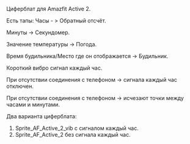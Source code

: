 Циферблат для Amazfit Active 2.

Есть тапы:
Часы - > Обратный отсчёт.

Минуты -> Секундомер.

Значение температуры -> Погода.

Время будильника/Место где он отображается -> Будильник.


Короткий вибро сигнал каждый час.

При отсутствии соединения с телефоном -> сигнала каждый час отключен.

При отсутствии соединения с телефоном -> исчезают точки между часами и минутами.

Два варианта циферблата:
1) Sprite_AF_Active_2_vib с сигналом каждый час.
2) Sprite_AF_Active_2 без сигнала каждый час.
